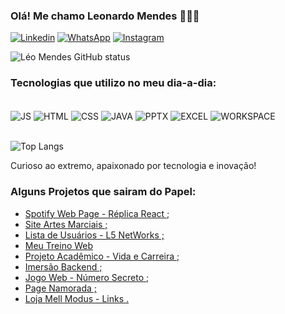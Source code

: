 
### Olá! Me chamo Leonardo Mendes 🙋🏻‍♂️

[![Linkedin](https://img.shields.io/badge/LinkedIn-0077B5?style=for-the-badge&logo=linkedin&logoColor=white)](https://www.linkedin.com/in/leonardo-mendes-942927192/)
[![WhatsApp](https://img.shields.io/badge/WhatsApp-25D366?style=for-the-badge&logo=whatsapp&logoColor=white)](https://wa.me/5511970233251)
[![Instagram](https://img.shields.io/badge/Instagram-E4405F?style=for-the-badge&logo=instagram&logoColor=white)](https://www.instagram.com/mleonardoo_/)

![Léo Mendes GitHub status](https://github-readme-stats.vercel.app/api?username=MendesLeoADS&show_icons=true&theme=cobalt&locale=pt-br)

### Tecnologias que utilizo no meu dia-a-dia:

<div style="display: inline_block"><br/>
  <img align="center" alt="JS" src="https://img.shields.io/badge/JavaScript-F7DF1E?style=for-the-badge&logo=javascript&logoColor=black" />
  <img align="center" alt="HTML" src="https://img.shields.io/badge/HTML-239120?style=for-the-badge&logo=html5&logoColor=white" />
  <img align="center" alt="CSS" src="https://img.shields.io/badge/CSS-239120?&style=for-the-badge&logo=css3&logoColor=white" />
  <img align="center" alt="JAVA" src="https://img.shields.io/badge/Java-ED8B00?style=for-the-badge&logo=openjdk&logoColor=white" />
  <img align="center" alt="PPTX" src="https://img.shields.io/badge/Microsoft_PowerPoint-B7472A?style=for-the-badge&logo=microsoft-powerpoint&logoColor=white" />
  <img align="center" alt="EXCEL" src="https://img.shields.io/badge/Microsoft_Excel-217346?style=for-the-badge&logo=microsoft-excel&logoColor=white" />
  <img align="center" alt="WORKSPACE" src="https://img.shields.io/badge/workspace-143157?style=for-the-badge&logo=NX&logoColor=white" />
</div><br/>

![Top Langs](https://github-readme-stats.vercel.app/api/top-langs/?username=MendesLeoADS&layout=compact&locale=pt-br)

Curioso ao extremo, apaixonado por tecnologia e inovação!

### Alguns Projetos que sairam do Papel:
- [Spotify Web Page - Réplica React ;](https://mendesleoads.github.io/spotifydev-react/)<br />
- [Site Artes Marciais ;](https://mendesleoads.github.io/site-blacklotus-vilaformosa/)<br />
- [Lista de Usuários - L5 NetWorks ;](https://mendesleoads.github.io/list-users/)<br />
- [Meu Treino Web](https://mendesleoads.github.io/meu_treino/)<br />
- [Projeto Acadêmico - Vida e Carreira ;](https://mendesleoads.github.io/Projeto-Vida-e-Carreira-USJT/)<br />
- [Imersão Backend ;](https://mendesleoads.github.io/readme-imersao-backend/)<br />
- [Jogo Web - Número Secreto ;](https://mendesleoads.github.io/JogoNumeroSecreto/)<br />
- [Page Namorada ;](https://mendesleoads.github.io/PageNamorada/)<br />
- [Loja Mell Modus - Links .](https://mendesleoads.github.io/Links-Loja-Mell-Modus/)<br />

